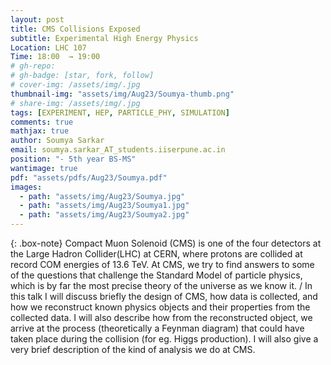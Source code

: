 ```yaml
---
layout: post
title: CMS Collisions Exposed
subtitle: Experimental High Energy Physics
Location: LHC 107
Time: 18:00  → 19:00
# gh-repo:
# gh-badge: [star, fork, follow]
# cover-img: /assets/img/.jpg
thumbnail-img: "assets/img/Aug23/Soumya-thumb.png"
# share-img: /assets/img/.jpg
tags: [EXPERIMENT, HEP, PARTICLE_PHY, SIMULATION]
comments: true
mathjax: true
author: Soumya Sarkar
email: soumya.sarkar_AT_students.iiserpune.ac.in 
position: "- 5th year BS-MS"
wantimage: true
pdf: "assets/pdfs/Aug23/Soumya.pdf"
images:
  - path: "assets/img/Aug23/Soumya.jpg"
  - path: "assets/img/Aug23/Soumya1.jpg"
  - path: "assets/img/Aug23/Soumya2.jpg"
---
```

{: .box-note}
Compact Muon Solenoid (CMS) is one of the four detectors at the Large Hadron Collider(LHC) at CERN, where protons are collided at record COM energies of 13.6 TeV. At CMS, we try to find answers to some of the questions that challenge the Standard Model of particle physics, which is by far the most precise theory of the universe as we know it.
/
In this talk I will discuss briefly the design of CMS, how data is collected, and how we reconstruct known physics objects and their properties from the collected data. I will also describe how from the reconstructed object, we arrive at the process (theoretically a Feynman diagram) that could have taken place during the collision (for eg. Higgs production). I will also give a very brief description of the kind of analysis we do at CMS.